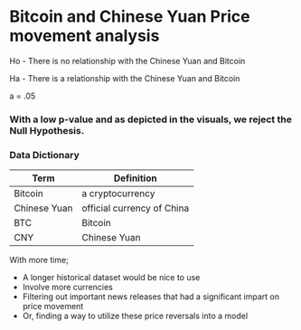 # Bitcoin and Chinese Yuan Price movement analysis

Ho - There is no relationship with the Chinese Yuan and Bitcoin

Ha - There is a relationship with the Chinese Yuan and Bitcoin

a = .05
 
### With a low p-value and as depicted in the visuals, we reject the Null Hypothesis.

### Data Dictionary

|Term|Definition|
|----|----------|
|Bitcoin|a cryptocurrency|
|Chinese Yuan|official currency of China|
|BTC|Bitcoin|
CNY|Chinese Yuan|

With more time;
 - A longer historical dataset would be nice to use
 - Involve more currencies
 - Filtering out important news releases that had a significant impart on price movement
 - Or, finding a way to utilize these price reversals into a model
